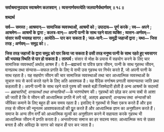 **सर्वाश्रमानुपादाय स्वाश्रमेण कलत्रवान् ।** **व्यसनार्णवमत्येति जलयानैर्यथार्णवम् ॥ १८॥** 

**शब्दार्थ** 

**सर्व—** **समस्त** **; आश्रमान्—** **सामाजिक व्यवस्थाओं, आश्रमों को** **; उपादाय—** **पूर्ण करके** **; स्व—** **अपने** **; आश्रमेण—** **आश्रमों के** **द्वारा** **; कलत्र-वान्—** **अपनी पत्नी के साथ रहने वाला व्यक्ति** **; व्यसन-अर्णवम्—** **संसार रूपी भयावह सागर** **; अत्येति—** **पार कर** **सकता है** **; जल-यानै:—** **समुद्री जहाजों द्वारा** **; यथा—** **जिस तरह** **; अर्णवम्—** **समुद्र को।** **.** 

**जिस तरह जहाजों के द्वारा समुद्र को पार किया जा सकता है उसी तरह मनुष्य पत्नी के साथ** **रहते हुए भवसागर की भयावह स्थिति से पार हो सकता है।** **तात्पर्य :** संसार से मोक्ष के प्रयास में सहयोग करने के लिए चार सामाजिक व्यवस्थाएँ अर्थात् आश्रम हैं। ये हैं—ब्रह्मचर्य या पवित्र छात्र जीवन, पत्नी के साथ गृहस्थ जीवन, वानप्रस्थ तथा संन्यास—सफल प्रगति के लिए ये सभी उस गृहस्थ पर निर्भर करते हैं, जो अपनी पत्नी के साथ रहता है। यह सहयोग जीवन की चार सामाजिक व्यवस्थाओं तथा चार आध्यात्मिक व्यवस्थाओं के सुचारु रूप से कार्य करते रहने के लिए अति आवश्यक है। यह वैदिक वर्णाश्रम प्रणाली सामान्यतया जाति प्रथा कहलाती है। अपनी पत्नी के साथ रहने वाले पुरुष की सबसे बड़ी जिश्मेदारी होती है अन्य आश्रमों के सदस्यों— *ब्रह्मचारियों, वानप्रस्थों तथा संन्यासियों* —के भरणपोषण की। गृहस्थों को छोड़ कर अन्य सबों से आशा की जाती है कि वे जीवन की आध्यात्मिक प्रगति में लगे रहें, अतएव *ब्रह्मचारी, वानप्रस्थ* तथा *संन्यासी* को जीविका कमाने के लिए बहुत ही कम समय रहता है। इसलिए वे गृहस्थों से भिक्षा एकत्र करते हैं और इस तरह से जीवन की न्यूनतम आवश्यकताओं की पूॢत करते हैं और आध्यात्मिक ज्ञान का अनुशीलन करते हैं। समाज के अन्य तीन वर्गों को आध्यात्मिक मूल्यों का अनुशीलन करने में सहायता करके गृहस्थ भी आध्यात्मिक जीवन में प्रगति करता है। अन्ततोगत्वा समाज का हर सदस्य स्वत: आध्यात्मिक रूप से उन्नत बनता है और अविद्या के सागर को सहज ही पार कर जाता है।  